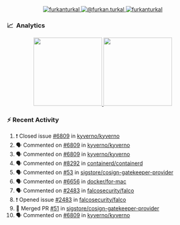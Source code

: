 <p align="center">
  <a href="https://linkedin.com/in/furkanturkal" target="blank">
    <img src="https://img.shields.io/badge/linkedin-%230077B5.svg?&style=for-the-badge&logo=linkedin&logoColor=white" alt="furkanturkal" />
  </a>
  <a href="https://medium.com/@furkan.turkal" target="blank">
    <img src="https://img.shields.io/badge/medium-%2312100E.svg?&style=for-the-badge&logo=medium&logoColor=white" alt="@furkan.turkal" />
  </a>
  <a href="https://twitter.com/furkanturkaI" target="blank">
    <img src="https://img.shields.io/badge/Twitter-1DA1F2?style=for-the-badge&logo=twitter&logoColor=white" alt="furkanturkaI" />
  </a>
</p>

### 📈 &nbsp;Analytics

<p align="center">
  <a href="https://coderstats.net/github/#Dentrax">
    <img height="180em" src="https://github-readme-stats-eight-theta.vercel.app/api?username=Dentrax&show_icons=true&theme=algolia&include_all_commits=true&count_private=true&line_height=26"/>
    <img height="180em" src="https://github-readme-stats-eight-theta.vercel.app/api/top-langs/?username=Dentrax&layout=compact&langs_count=8&theme=algolia&line_height=26"/>
  </a>
</p>

### :zap: Recent Activity

<!--START_SECTION:activity-->
1. ❗️ Closed issue [#6809](https://github.com/kyverno/kyverno/issues/6809) in [kyverno/kyverno](https://github.com/kyverno/kyverno)
2. 🗣 Commented on [#6809](https://github.com/kyverno/kyverno/issues/6809) in [kyverno/kyverno](https://github.com/kyverno/kyverno)
3. 🗣 Commented on [#6809](https://github.com/kyverno/kyverno/issues/6809) in [kyverno/kyverno](https://github.com/kyverno/kyverno)
4. 🗣 Commented on [#8292](https://github.com/containerd/containerd/issues/8292) in [containerd/containerd](https://github.com/containerd/containerd)
5. 🗣 Commented on [#53](https://github.com/sigstore/cosign-gatekeeper-provider/issues/53) in [sigstore/cosign-gatekeeper-provider](https://github.com/sigstore/cosign-gatekeeper-provider)
6. 🗣 Commented on [#6656](https://github.com/docker/for-mac/issues/6656) in [docker/for-mac](https://github.com/docker/for-mac)
7. 🗣 Commented on [#2483](https://github.com/falcosecurity/falco/issues/2483) in [falcosecurity/falco](https://github.com/falcosecurity/falco)
8. ❗️ Opened issue [#2483](https://github.com/falcosecurity/falco/issues/2483) in [falcosecurity/falco](https://github.com/falcosecurity/falco)
9. 🎉 Merged PR [#51](https://github.com/sigstore/cosign-gatekeeper-provider/pull/51) in [sigstore/cosign-gatekeeper-provider](https://github.com/sigstore/cosign-gatekeeper-provider)
10. 🗣 Commented on [#6809](https://github.com/kyverno/kyverno/issues/6809) in [kyverno/kyverno](https://github.com/kyverno/kyverno)
<!--END_SECTION:activity-->
